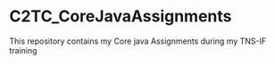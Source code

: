 # C2TC_CoreJavaAssignments
This repository contains my Core java Assignments during my TNS-IF training
